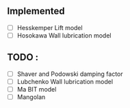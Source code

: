 ## Implemented 
- [ ] Hesskemper Lift model   
- [ ] Hosokawa Wall lubrication model   

## TODO :
- [ ] Shaver and Podowski damping factor
- [ ] Lubchenko Wall lubrication model
- [ ] Ma BIT model
- [ ] Mangolan